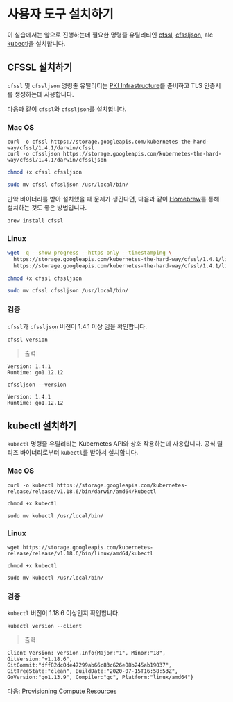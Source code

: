 # 사용자 도구 설치하기

이 실습에서는 앞으로 진행하는데 필요한 명령줄 유틸리티인 [cfssl](https://github.com/cloudflare/cfssl), [cfssljson](https://github.com/cloudflare/cfssl), alc [kubectl](https://kubernetes.io/docs/tasks/tools/install-kubectl)을 설치합니다.


## CFSSL 설치하기

`cfssl` 및 `cfssljson` 명령줄 유틸리티는 [PKI Infrastructure](https://en.wikipedia.org/wiki/Public_key_infrastructure)를 준비하고 TLS 인증서를 생성하는데 사용합니다.

다음과 같이 `cfssl`와 `cfssljson`를 설치합니다.

### Mac OS

```
curl -o cfssl https://storage.googleapis.com/kubernetes-the-hard-way/cfssl/1.4.1/darwin/cfssl
curl -o cfssljson https://storage.googleapis.com/kubernetes-the-hard-way/cfssl/1.4.1/darwin/cfssljson
```

```bash
chmod +x cfssl cfssljson
```

```bash
sudo mv cfssl cfssljson /usr/local/bin/
```

만약 바이너리를 받아 설치했을 때 문제가 생긴다면, 다음과 같이 [Homebrew](https://brew.sh)를 통해 설치하는 것도 좋은 방법입니다.

```bash
brew install cfssl
```

### Linux

```bash
wget -q --show-progress --https-only --timestamping \
  https://storage.googleapis.com/kubernetes-the-hard-way/cfssl/1.4.1/linux/cfssl \
  https://storage.googleapis.com/kubernetes-the-hard-way/cfssl/1.4.1/linux/cfssljson
```

```bash
chmod +x cfssl cfssljson
```

```bash
sudo mv cfssl cfssljson /usr/local/bin/
```

### 검증

`cfssl`과 `cfssljson` 버전이 1.4.1 이상 임을 확인합니다.

```
cfssl version
```

> 출력

```
Version: 1.4.1
Runtime: go1.12.12
```

```
cfssljson --version
```
```
Version: 1.4.1
Runtime: go1.12.12
```

## kubectl 설치하기

`kubectl` 명령줄 유틸리티는 Kubernetes API와 상호 작용하는데 사용합니다. 공식 릴리즈 바이너리로부터 `kubectl`를 받아서 설치합니다.

### Mac OS

```
curl -o kubectl https://storage.googleapis.com/kubernetes-release/release/v1.18.6/bin/darwin/amd64/kubectl
```

```
chmod +x kubectl
```

```
sudo mv kubectl /usr/local/bin/
```

### Linux

```
wget https://storage.googleapis.com/kubernetes-release/release/v1.18.6/bin/linux/amd64/kubectl
```

```
chmod +x kubectl
```

```
sudo mv kubectl /usr/local/bin/
```

### 검증

`kubectl` 버전이 1.18.6 이상인지 확인합니다.

```
kubectl version --client
```

> 출력

```
Client Version: version.Info{Major:"1", Minor:"18", GitVersion:"v1.18.6", GitCommit:"dff82dc0de47299ab66c83c626e08b245ab19037", GitTreeState:"clean", BuildDate:"2020-07-15T16:58:53Z", GoVersion:"go1.13.9", Compiler:"gc", Platform:"linux/amd64"}
```

다음: [Provisioning Compute Resources](03-compute-resources.md)
